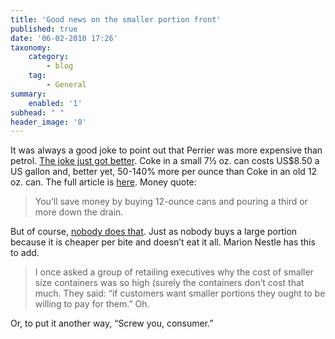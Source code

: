 ```yaml
---
title: 'Good news on the smaller portion front'
published: true
date: '06-02-2010 17:26'
taxonomy:
    category:
        - blog
    tag:
        - General
summary:
    enabled: '1'
subhead: " "
header_image: '0'
---
```


It was always a good joke to point out that Perrier was more expensive than petrol. [The joke just got better](https://www.foodpolitics.com/2010/02/the-real-cost-of-coke/). Coke in a small 7½ oz. can costs US$8.50 a US gallon and, better yet, 50-140% more per ounce than Coke in an old 12 oz. can. The full article is [here](https://www.huffpost.com/entry/is-cokes-fizz-going-flat_b_446508). Money quote:

> You’ll save money by buying 12-ounce cans and pouring a third or more down the drain.

But of course, [nobody does that](http://jeremycherfas.net/blog/food-news-new-series-3-fat-taxes/). Just as nobody buys a large portion because it is cheaper per bite and doesn’t eat it all. Marion Nestle has this to add.

> I once asked a group of retailing executives why the cost of smaller size containers was so high (surely the containers don’t cost that much.  They said: “if customers want smaller portions they ought to be willing to pay for them.”  Oh.

Or, to put it another way, “Screw you, consumer.”
